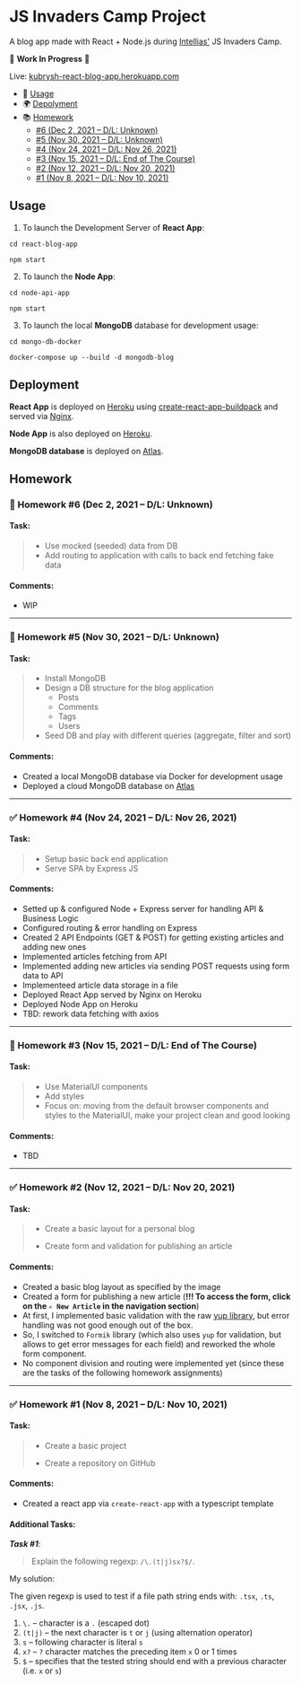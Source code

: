 # JS Invaders Camp Project

A blog app made with React + Node.js during [Intellias'](https://www.intellias.ua) JS Invaders Camp.

🚧 **Work In Progress** 🚧

Live: [kubrysh-react-blog-app.herokuapp.com](https://kubrysh-react-blog-app.herokuapp.com)

- 🔌 [Usage](#usage)
- 🌍 [Depolyment](#deployment)
- 📚 [Homework](#homework)
  - [#6 (Dec 2, 2021 – D/L: Unknown)](#-homework-6-dec-2-2021--dl-unknown)
  - [#5 (Nov 30, 2021 – D/L: Unknown)](#-homework-5-nov-30-2021--dl-unknown)
  - [#4 (Nov 24, 2021 – D/L: Nov 26, 2021)](#-homework-4-nov-24-2021--dl-nov-26-2021)
  - [#3 (Nov 15, 2021 – D/L: End of The Course)](#-homework-3-nov-15-2021--dl-end-of-the-course)
  - [#2 (Nov 12, 2021 – D/L: Nov 20, 2021)](#-homework-2-nov-12-2021--dl-nov-20-2021)
  - [#1 (Nov 8, 2021 – D/L: Nov 10, 2021)](#-homework-1-nov-8-2021--dl-nov-10-2021)

## Usage

1. To launch the Development Server of **React App**:

`cd react-blog-app`

`npm start`

2. To launch the **Node App**:

`cd node-api-app`

`npm start`

3. To launch the local **MongoDB** database for development usage:

`cd mongo-db-docker`

`docker-compose up --build -d mongodb-blog`

## Deployment

**React App** is deployed on [Heroku](https://kubrysh-react-blog-app.herokuapp.com) using [create-react-app-buildpack](https://github.com/mars/create-react-app-buildpack) and served via [Nginx](https://nginx.org/en/).

**Node App** is also deployed on [Heroku](https://kubrysh-node-api-app.herokuapp.com).

**MongoDB database** is deployed on [Atlas](https://www.mongodb.com/atlas/database).

## Homework

### 🔘 Homework #6 (Dec 2, 2021 – D/L: Unknown)

#### Task:

> * Use mocked (seeded) data from DB
> * Add routing to application with calls to back end fetching fake data

#### Comments:

* WIP

---

### 🔘 Homework #5 (Nov 30, 2021 – D/L: Unknown)

#### Task:

> * Install MongoDB
> * Design a DB structure for the blog application
>   * Posts
>   * Comments
>   * Tags
>   * Users
> * Seed DB and play with different queries (aggregate, filter and sort)

#### Comments:

* Created a local MongoDB database via Docker for development usage
* Deployed a cloud MongoDB database on [Atlas](https://www.mongodb.com/atlas/database)

---

### ✅ Homework #4 (Nov 24, 2021 – D/L: Nov 26, 2021)

#### Task:

> * Setup basic back end application
> * Serve SPA by Express JS

#### Comments:

* Setted up & configured Node + Express server for handling API & Business Logic
* Configured routing & error handling on Express
* Created 2 API Endpoints (GET & POST) for getting existing articles and adding new ones
* Implemented articles fetching from API
* Implemented adding new articles via sending POST requests using form data to API
* Implementeed article data storage in a file
* Deployed React App served by Nginx on Heroku
* Deployed Node App on Heroku
* TBD: rework data fetching with axios

---

### 🔘 Homework #3 (Nov 15, 2021 – D/L: End of The Course)

#### Task:

> * Use MaterialUI components
> * Add styles
> * Focus on: moving from the default browser components and styles to the MaterialUI, make your project clean and good looking

#### Comments:

* TBD

---

### ✅ Homework #2 (Nov 12, 2021 – D/L: Nov 20, 2021)

#### Task:

> * Create a basic layout for a personal blog
>
> * Create form and validation for publishing an article

#### Comments:

* Created a basic blog layout as specified by the image
* Created a form for publishing a new article (**!!! To access the form, click on the `✍️ New Article` in the navigation section**)
* At first, I implemented basic validation with the raw [yup library](https://www.npmjs.com/package/yup), but error handling was not good enough out of the box.
* So, I switched to `Formik` library (which also uses `yup` for validation, but allows to get error messages for each field) and reworked the whole form component.
* No component division and routing were implemented yet (since these are the tasks of the following homework assignments)

---

### ✅ Homework #1 (Nov 8, 2021 – D/L: Nov 10, 2021)

#### Task:

> * Create a basic project
>
> * Create a repository on GitHub

#### Comments:

* Created a react app via `create-react-app` with a typescript template


#### Additional Tasks:

***Task #1***:
> Explain the following regexp: `/\.(t|j)sx?$/`.

My solution:

The given regexp is used to test if a file path string ends with: `.tsx`, `.ts`, `.jsx`, `.js`.

1. `\.` – character is a `.` (escaped dot)
2. `(t|j)` – the next character is `t` or `j` (using alternation operator)
3. `s` – following character is literal `s`
4. `x?` – `?` character matches the preceding item `x` 0 or 1 times
5. `$` – specifies that the tested string should end with a previous character (i.e. `x` or `s`)
